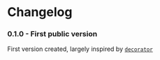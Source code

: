 # Changelog

### 0.1.0 - First public version

First version created, largely inspired by [`decorator`](https://github.com/micheles/decorator)
